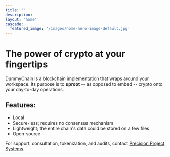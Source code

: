 ```yaml
---
title: ""
description: 
layout: "home"
cascade:
  featured_image: '/images/home-hero-image-default.jpg'
---
```

# The power of **crypto** at your fingertips

DummyChain is a blockchain implementation that wraps around your workspace. Its purpose is to **uproot** -- as opposed to embed -- crypto onto your day-to-day operations. 

## Features:
- Local
- Secure-less; requires no consensus mechanism
- Lightweight; the entire chain's data could be stored on a few files
- Open-source

For support, consultation, tokenization, and audits, contact [Precision Project Systems](mailprecisionprojectsystems@outlook.com).